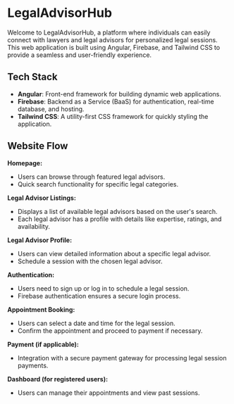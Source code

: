# LegalAdvisorHub

Welcome to LegalAdvisorHub, a platform where individuals can easily connect with lawyers and legal advisors for personalized legal sessions. This web application is built using Angular, Firebase, and Tailwind CSS to provide a seamless and user-friendly experience.

## Tech Stack

- **Angular**: Front-end framework for building dynamic web applications.
- **Firebase**: Backend as a Service (BaaS) for authentication, real-time database, and hosting.
- **Tailwind CSS**: A utility-first CSS framework for quickly styling the application.


## Website Flow

**Homepage:**
- Users can browse through featured legal advisors.
- Quick search functionality for specific legal categories.

**Legal Advisor Listings:**
- Displays a list of available legal advisors based on the user's search.
- Each legal advisor has a profile with details like expertise, ratings, and availability.

**Legal Advisor Profile:**
- Users can view detailed information about a specific legal advisor.
- Schedule a session with the chosen legal advisor.

**Authentication:**
- Users need to sign up or log in to schedule a legal session.
- Firebase authentication ensures a secure login process.

**Appointment Booking:**
- Users can select a date and time for the legal session.
- Confirm the appointment and proceed to payment if necessary.

**Payment (if applicable):**
- Integration with a secure payment gateway for processing legal session payments.

**Dashboard (for registered users):**
- Users can manage their appointments and view past sessions.


